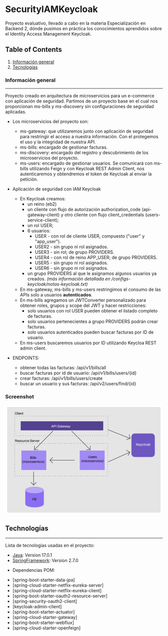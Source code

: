 # SecurityIAMKeycloak
Proyecto evaluativo, llevado a cabo en la materia Especialización en Backend 2, dónde pusimos en práctica los conocimientos aprendidos sobre el Identity Access Management Keycloak. 

## Table of Contents
1. [Información general](#general-info)
2. [Tecnologías](#technologies)

### Información general
***
Proyecto creado en arquitectura de microservicios para un e-commerce con aplicación de seguridad.
Partimos de un proyecto base en el cual nos proporcionan ms-bills y ms-discovery sin configuraciones de seguridad aplicadas.

- Los microservicios del proyecto son:
    - ms-gateway: que utilizaremos junto con aplicación de seguridad para restringir el acceso a nuestra información. Con el protegemos el uso y la integridad de nuestra API.
    - ms-bills: encargado de gestionar facturas.
    - ms-discovery: encargado del registro y descubrimiento de los microservicios del proyecto.
    - ms-users: encargado de gestionar usuarios. Se comunicará con ms-bills utilizando Feign y con Keycloak REST Admin Client, nos autenticaremos y obtendremos el token de Keycloak al enviar la petición.

- Aplicación de seguridad con IAM Keycloak
    - En Keycloak creamos:
        - un reino (eb2)
        - un cliente con flujo de autorización authorization_code (api-gateway-client) y otro cliente con flujo client_credentials (users-service-client); 
        - un rol USER;
        - 6 usuarios: 
            - USER - con rol de cliente USER, compuesto ("user" y "app_user"). 
            - USER2 - sin grupo ni rol asignados. 
            - USER3 - sin rol; de grupo PROVIDERS. 
            - USER4 - con rol de reino APP_USER; de grupo PROVIDERS. 
            - USER5 - sin grupo ni rol asignados. 
            - USER6 - sin grupo ni rol asignados. 
        - un grupo PROVIDERS al que le asignamos algunos usuarios ya creados. 
        *(más información detallada en /configs-keycloak/notas-keycloak.txt)*
    - En ms-gateway, ms-bills y ms-users restringimos el consumo de las APIs solo a usuarios **autenticados**.
    - En ms-bills agregamos un JWTConverter personalizado para obtener roles, grupos y scope del JWT y hacer restricciones: 
        - solo usuarios con rol USER pueden obtener el listado completo de facturas.
        - solo usuarios pertenecientes a grupo PROVIDERS podrán crear facturas.
        - solo usuarios autenticados pueden buscar facturas por ID de usuario.
    - En ms-users buscaremos usuarios por ID utilizando Keycloa REST admin client.

- ENDPOINTS: 
    - obtener todas las facturas: /api/v1/bills/all
    - buscar facturas por id de usuario: /api/v1/bills/users/{id}
    - crear facturas: /api/v1/bills/users/create
    - buscar un usuario y sus facturas: /api/v2/users/find/{id} 

### Screenshot
![arquitecturaProyecto](./arquitectura.png)

## Technologías
***
Lista de tecnologías usadas en el proyecto:
* [Java](https://www.java.com/es/): Version 17.0.1
* [SpringFramework](https://spring.io): Version 2.7.0 
- Dependencias POM:
* [spring-boot-starter-data-jpa]
* [spring-cloud-starter-netflix-eureka-server]
* [spring-cloud-starter-netflix-eureka-client]
* [spring-boot-starter-oauth2-resource-server]
* [spring-security-oauth2-client]
* [keycloak-admin-client]
* [spring-boot-starter-actuator]
* [spring-cloud-starter-gateway]
* [spring-boot-starter-webflux]
* [spring-cloud-starter-openfeign]

